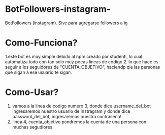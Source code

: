 # BotFollowers-instagram-
BotFollowers (instagram). Sive para agregarse followers a ig

# Como-Funciona?
1.este bot es muy simple debido al npm creado por student!, lo cual automatiza todo con tan solo muy pocas lineas de codigo
2. lo que hace es seguir a los seguidores de "CUENTA_OBJETIVO", haciendp qie las personas que sigan a ese usuario te sigan.

# Como-Usar?

1. vamos a la linea de codigo numero 3, donde dice username_del_bot ingresaremos nuestro usuario de instragram y donde dice password_del_bot, ingresaremos nuestra contraseña!.
2. linea 4, cuenta_objetivo pondremos la cuenta de una persona con muchas segudiores.
